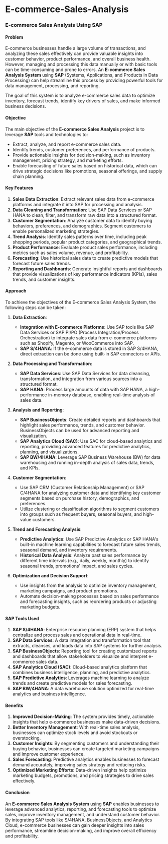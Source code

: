 # E-commerce-Sales-Analysis

### E-commerce Sales Analysis Using SAP

#### Problem

E-commerce businesses handle a large volume of transactions, and analyzing these sales effectively can provide valuable insights into customer behavior, product performance, and overall business health. However, managing and processing this data manually or with basic tools can be time-consuming and prone to errors. An **E-commerce Sales Analysis System** using **SAP** (Systems, Applications, and Products in Data Processing) can help streamline this process by providing powerful tools for data management, processing, and reporting.

The goal of this system is to analyze e-commerce sales data to optimize inventory, forecast trends, identify key drivers of sales, and make informed business decisions.

#### Objective

The main objective of the **E-commerce Sales Analysis** project is to leverage **SAP** tools and technologies to:
- Extract, analyze, and report e-commerce sales data.
- Identify trends, customer preferences, and performance of products.
- Provide actionable insights for decision-making, such as inventory management, pricing strategy, and marketing efforts.
- Enable forecasting of future sales based on historical data, which can drive strategic decisions like promotions, seasonal offerings, and supply chain planning.

#### Key Features
1. **Sales Data Extraction**: Extract relevant sales data from e-commerce platforms and integrate it into SAP for processing and analysis.
2. **Data Cleaning and Transformation**: Use SAP Data Services or SAP HANA to clean, filter, and transform raw data into a structured format.
3. **Customer Segmentation**: Analyze customer data to identify buying behaviors, preferences, and demographics. Segment customers to enable personalized marketing strategies.
4. **Trend Analysis**: Identify sales patterns over time, including peak shopping periods, popular product categories, and geographical trends.
5. **Product Performance**: Evaluate product sales performance, including metrics such as sales volume, revenue, and profitability.
6. **Forecasting**: Use historical sales data to create predictive models that forecast future sales trends.
7. **Reporting and Dashboards**: Generate insightful reports and dashboards that provide visualizations of key performance indicators (KPIs), sales trends, and customer insights.

#### Approach

To achieve the objectives of the E-commerce Sales Analysis System, the following steps can be taken:

1. **Data Extraction**:
   - **Integration with E-commerce Platforms**: Use SAP tools like SAP Data Services or SAP PI/PO (Process Integration/Process Orchestration) to integrate sales data from e-commerce platforms such as Shopify, Magento, or WooCommerce into SAP.
   - **SAP S/4HANA**: If the e-commerce data is stored in SAP S/4HANA, direct extraction can be done using built-in SAP connectors or APIs.

2. **Data Processing and Transformation**:
   - **SAP Data Services**: Use SAP Data Services for data cleansing, transformation, and integration from various sources into a structured format.
   - **SAP HANA**: Process large amounts of data with SAP HANA, a high-performance in-memory database, enabling real-time analysis of sales data.
   
3. **Analysis and Reporting**:
   - **SAP BusinessObjects**: Create detailed reports and dashboards that highlight sales performance, trends, and customer behavior. BusinessObjects can be used for advanced reporting and visualization.
   - **SAP Analytics Cloud (SAC)**: Use SAC for cloud-based analytics and reporting, providing advanced features for predictive analytics, planning, and visualizations.
   - **SAP BW/4HANA**: Leverage SAP Business Warehouse (BW) for data warehousing and running in-depth analysis of sales data, trends, and KPIs.

4. **Customer Segmentation**:
   - Use SAP CRM (Customer Relationship Management) or SAP C/4HANA for analyzing customer data and identifying key customer segments based on purchase history, demographics, and preferences.
   - Utilize clustering or classification algorithms to segment customers into groups such as frequent buyers, seasonal buyers, and high-value customers.

5. **Trend and Forecasting Analysis**:
   - **Predictive Analytics**: Use SAP Predictive Analytics or SAP HANA's built-in machine learning capabilities to forecast future sales trends, seasonal demand, and inventory requirements.
   - **Historical Data Analysis**: Analyze past sales performance by different time intervals (e.g., daily, weekly, monthly) to identify seasonal trends, promotions' impact, and sales cycles.

6. **Optimization and Decision Support**:
   - Use insights from the analysis to optimize inventory management, marketing campaigns, and product promotions.
   - Automate decision-making processes based on sales performance and forecasting insights, such as reordering products or adjusting marketing budgets.

#### SAP Tools Used

1. **SAP S/4HANA**: Enterprise resource planning (ERP) system that helps centralize and process sales and operational data in real-time.
2. **SAP Data Services**: A data integration and transformation tool that extracts, cleanses, and loads data into SAP systems for further analysis.
3. **SAP BusinessObjects**: Reporting tool for creating customized reports and dashboards that allow stakeholders to visualize and interpret e-commerce sales data.
4. **SAP Analytics Cloud (SAC)**: Cloud-based analytics platform that combines business intelligence, planning, and predictive analytics.
5. **SAP Predictive Analytics**: Leverages machine learning to analyze trends and create predictive models for sales forecasting.
6. **SAP BW/4HANA**: A data warehouse solution optimized for real-time analytics and business intelligence.

#### Benefits
1. **Improved Decision-Making**: The system provides timely, actionable insights that help e-commerce businesses make data-driven decisions.
2. **Better Inventory Management**: With real-time sales analysis, businesses can optimize stock levels and avoid stockouts or overstocking.
3. **Customer Insights**: By segmenting customers and understanding their buying behavior, businesses can create targeted marketing campaigns and improve customer experience.
4. **Sales Forecasting**: Predictive analytics enables businesses to forecast demand accurately, improving sales strategy and reducing risks.
5. **Optimized Marketing Efforts**: Data-driven insights help optimize marketing budgets, promotions, and pricing strategies to drive sales effectively.

#### Conclusion

An **E-commerce Sales Analysis System** using **SAP** enables businesses to leverage advanced analytics, reporting, and forecasting tools to optimize sales, improve inventory management, and understand customer behavior. By integrating SAP tools like S/4HANA, BusinessObjects, and Analytics Cloud, e-commerce businesses can gain deeper insights into sales performance, streamline decision-making, and improve overall efficiency and profitability.

